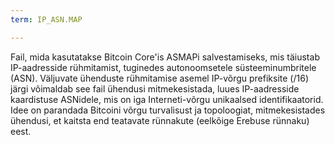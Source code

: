 ```yaml
---
term: IP_ASN.MAP

---
```

Fail, mida kasutatakse Bitcoin Core'is ASMAPi salvestamiseks, mis täiustab IP-aadresside rühmitamist, tuginedes autonoomsetele süsteeminumbritele (ASN). Väljuvate ühenduste rühmitamise asemel IP-võrgu prefiksite (/16) järgi võimaldab see fail ühendusi mitmekesistada, luues IP-aadresside kaardistuse ASNidele, mis on iga Interneti-võrgu unikaalsed identifikaatorid. Idee on parandada Bitcoini võrgu turvalisust ja topoloogiat, mitmekesistades ühendusi, et kaitsta end teatavate rünnakute (eelkõige Erebuse rünnaku) eest.
